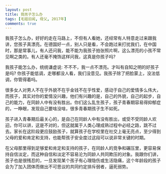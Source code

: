 ```yaml
---
layout: post
title: 我孩子怎么办
tags: [毛姐旧闻, 母父, 2017年]
comments: true
---
```


我孩子怎么办，好好的走在马路上，不但有人看她，还经常有人特意走过来跟我讲，您孩子真漂亮。在德国好一点，别人只是看，不会跑过来打扰我们，在中国时，那是常事儿，有人还问我，能不能为我孩子拍张照片啊，这么漂亮的小孩不常见啊之类的。有人还毫不掩饰这样问我，这真是你孩子吗?

我孩子能怎么办，统统谦虚说: 不不不，我一点不漂亮。才叫有自知之明的好孩子是吗? 你孩子能低调，走哪都没人看，我们没意见。我孩子除了把脸蒙上，没法低调，你管得着吗。

很多女人对男人不在乎外貌不在乎金钱不在乎性爱，感动于自己的爱情多么伟大，而孩子，其实对你的爱情没兴趣，他们有兴趣的是，自己的外貌，自己的起步，自己的能力，在同龄人中有没有胜出。你们这么乱生孩子，孩子青春期容易得抑郁症的，一睁眼，发现自己要啥没啥，很多青春期孩子生不如死。

孩子进入青春期后最关心的，是自己在同龄人中有没有胜出，或受不受同龄人欢迎。你可以讲，这是不对的，但这就属于人类心理成熟过程中必经之路，跳不过去。家长在这阶段更应鼓励孩子，就算孩子在学校里在社交上毫无亮点，至少得到父母的爱和肯定和支持，也能帮孩子安全度过这段可以说非常关键的时期。

在父母那里得到足够爱和肯定和支持的孩子，在同龄人的竞争和碾压里，更容易保持自信淡定，而这种自信和淡定不容易沦为同龄人共同欺压的对象。我跟你们讲，孩子也是很残忍的，一旦发现某个孩子有心理隐伤或生活隐痛，这个年龄段的孩子会为了加入团体而做出不可思议的共同约定排斥弱者，逼死弱势。
